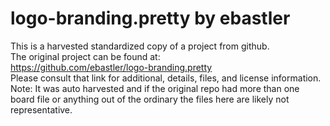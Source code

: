 
# logo-branding.pretty by ebastler  
This is a harvested standardized copy of a project from github.  
The original project can be found at:  
https://github.com/ebastler/logo-branding.pretty  
Please consult that link for additional, details, files, and license information.  
Note: It was auto harvested and if the original repo had more than one board file or anything out of the ordinary the files here are likely not representative.  
    